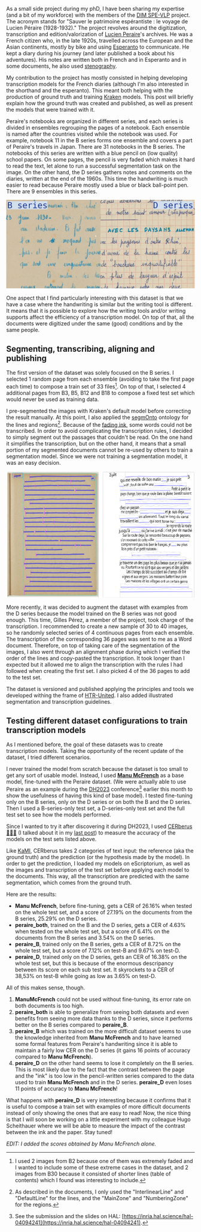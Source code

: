 <!--
.. title: 013 - The Peraire experiment
.. slug: 013
.. date: 2023-07-28 11:39:18 UTC-04:00
.. tags: HTR, kraken, experiment
.. category: dataset
.. link: 
.. description: 
.. type: text
-->

As a small side project during my phD, I have been sharing my expertise (and a bit of my workforce) with the members of the [DIM SPE-VLP](https://www.pamir.fr/projets-soutenus/spe-vlp/) project. The acronym stands for "Sauver le patrimoine espérantiste : le voyage de Lucien Péraire (1928-1932)." The project revolves around the digitization, transcription and edition/valorization of [Lucien Peraire](https://fr.wikipedia.org/wiki/Lucien_P%C3%A9raire)'s archives. He was a French citizen who, in the late 1920s, travelled across the European and the Asian continents, mostly by bike and using [Esperanto](https://en.wikipedia.org/wiki/Esperanto) to communicate. He kept a diary during his journey (and later published a book about his adventures). His notes are written both in French and in Esperanto and in some documents, he also used [stenography](https://en.wikipedia.org/wiki/Shorthand).

My contribution to the project has mostly consisted in helping developing transcription models for the French diaries (although I'm also interested in the shorthand and the esperanto). This meant both helping with the production of ground truth and training [Kraken](https://kraken.re/) models. This post will briefly explain how the ground truth was created and published, as well as present the models that were trained with it.

Peraire's notebooks are organized in different series, and each series is divided in ensembles regrouping the pages of a notebook. Each ensemble is named after the countries visited while the notebook was used. For example, notebook 11 in the B series forms one ensemble and covers a part of Peraire's travels in Japan. There are 31 notebooks in the B series. The notebooks of this series are written with a blue pencil on (low quality) school papers. On some pages, the pencil is very faded which makes it hard to read the text, let alone to run a successful segmentation task on the image. On the other hand, the D series gathers notes and comments on the diaries, written at the end of the 1960s. This time the handwriting is much easier to read because Peraire mostly used a blue or black ball-point pen. There are 9 ensembles in this series.

<img src="/images/peraire_handwriting.png" alt="two extracts of Peraire's notebooks side by side, on the left the image is taken from the B series, on the right the image is taken from the D series." widht="600px">

One aspect that I find particularly interesting with this dataset is that we have a case where the handwriting is similar but the writing tool is different. It means that it is possible to explore how the writing tools and/or writing supports affect the efficiency of a transcription model. On top of that, all the documents were digitized under the same (good) conditions and by the same people.

## Segmenting, transcribing, aligning and publishing

The first version of the dataset was solely focused on the B series. I selected 1 random page from each ensemble (avoiding to take the first page each time) to compose a train set of 33 files[^1]. On top of that, I selected 4 additional pages from B3, B5, B12 and B18 to compose a fixed test set which would never be used as training data.

I pre-segmented the images with Kraken's default model before correcting the result manually. At this point, I also applied the [segmOnto](https://segmonto.github.io/) ontology for the lines and regions[^2]. Because of the [fading ink](https://raw.githubusercontent.com/alix-tz/peraire-ground-truth/master/data/train/B.2.europe-orientale_0007.jpg), some words could not be transcribed. In order to avoid complicating the transcription rules, I decided to simply segment out the passages that couldn't be read. On the one hand it simplifies the transcription, but on the other hand, it means that a small portion of my segmented documents cannot be re-used by others to train a segmentation model. Since we were not training a segmentation model, it was an easy decision.

<img src="/images/peraire_faded.png" alt="screenshot showing the segmentation and the transcription panels from eScriptorium where we can see that some lines are broken down into several segments and that some segments were left blank" widht="400px">

More recently, it was decided to augment the dataset with examples from the D series because the model trained on the B series was not good enough. This time, Gilles Pérez, a member of the project, took charge of the transcription. I recommended to create a new sample of 30 to 40 images, so he randomly selected series of 4 continuous pages from each ensemble. The transcription of the corresponding 36 pages was sent to me as a Word document. Therefore, on top of taking care of the segmentation of the images, I also went through an alignment phase during which I verified the order of the lines and copy-pasted the transcription. It took longer than I expected but it allowed me to align the transcription with the rules I had followed when creating the first set. I also picked 4 of the 36 pages to add to the test set.

The dataset is versioned and published applying the principles and tools we developed withing the frame of [HTR-United](https://htr-united.github.io/). I also added illustrated segmentation and transcription guidelines.

## Testing different dataset configurations to train transcription models

As I mentioned before, the goal of these datasets was to create transcription models. Taking the opportunity of the recent update of the dataset, I tried different scenarios.

I never trained the model from scratch because the dataset is too small to get any sort of usable model. Instead, I used [**Manu McFrench**](https://zenodo.org/record/6657809) as a base model, fine-tuned with the Peraire dataset. (We were actually able to use Peraire as an example during the [DH2023](https://www.conftool.pro/dh2023/index.php?page=browseSessions&form_session=76#paperID690) conference[^3] earlier this month to show the usefulness of having this kind of base model). I tested fine-tuning only on the B series, only on the D series or on both the B and the D series. Then I used a B-series-only test set, a D-series-only test set and the full test set to see how the models performed.

Since I wanted to try it after discovering it during DH2023, I used [CERberus 🐶🐶🐶](https://github.com/WHaverals/CERberus) (I talked about it in my [last post](../012/)) to measure the accuracy of the models on the test sets listed above.

Like [KaMI](https://huggingface.co/spaces/lterriel/kami-app), CERberus takes 2 categories of text input: the reference (aka the ground truth) and the prediction (or the hypothesis made by the model). In order to get the prediction, I loaded my models on eScriptorium, as well as the images and transcription of the test set before applying each model to the documents. This way, all the transcription are predicted with the same segmentation, which comes from the ground truth.

Here are the results:

- **Manu McFrench**, before fine-tuning, gets a CER of 26.16% when tested on the whole test set, and a score of 27.19% on the documents from the B series, 25.29% on the D series.
- **peraire_both**, trained on the B and the D series, gets a CER of 4.63% when tested on the whole test set, but a score of 6.41% on the documents from the B series and 3.54% on the D series.
- **peraire_B**, trained only on the B series, gets a CER of 8.72% on the whole test set, but a score of 7.12% on test-B and 9.67% on test-D.
- **peraire_D**, trained only on the D series, gets an CER of 16.38% on the whole test set, but this is because of the enormous descripancy between its score on each sub test set. It skyrockets to a CER of 38,53% on test-B while going as low as 3.65% on test-D.

All of this makes sense, though.

1. **ManuMcFrench** could not be used without fine-tuning, its error rate on both documents is too high.
2. **peraire_both** is able to generalize from seeing both datasets and even benefits from seeing more data thanks to the D series, since it performs better on the B series compared to **peraire_B**.
3. **peraire_B** which was trained on the more difficult dataset seems to use the knowledge inherited from **Manu McFrench** and to have learned some formal features from Peraire's handwriting since it is able to maintain a fairly low CER on the D series (it gains 16 points of accuracy compared to **Manu McFrench**).
4. **peraire_D** on the other hand seems to lose it completely on the B series. This is most likely due to the fact that the contrast between the page and the "ink" is too low in the pencil-written series compared to the data used to train **Manu McFrench** and in the D series. **peraire_D** even loses 11 points of accuracy to **Manu McFrench**!

What happens with **peraire_D** is very interesting because it confirms that it is useful to compose a train set with examples of more difficult documents instead of only showing the ones that are easy to read! Now, the nice thing is that I will soon be working on a little experiment with my colleague Hugo Scheithauer where we will be able to measure the impact of the contrast between the ink and the paper. Stay tuned!

*EDIT: I added the scores obtained by Manu McFrench alone.*

[^1]: I used 2 images from B2 because one of them was extremely faded and I wanted to include some of these extreme cases in the dataset, and 2 images from B30 because it consisted of shorter lines (table of contents) which I found was interesting to include.

[^2]: As described in the documents, I only used the "InterlinearLine" and "DefaultLine" for the lines, and the "MainZone" and "NumberingZone" for the regions.

[^3]: See the submission and the slides on HAL: [https://inria.hal.science/hal-04094241](https://inria.hal.science/hal-04094241).
